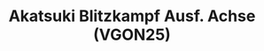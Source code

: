 ---
title: "Akatsuki Blitzkampf Ausf. Achse (VGON25)"
permalink: /events/vgon25/abkaa
game: "ABKAA"
game_name: "Akatsuki Blitzkampf Ausf. Achse"
event: "Vortex Gallery Online 2025"
layout: vgon25/game
---